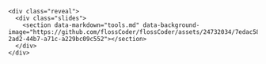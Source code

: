     <div class="reveal">
      <div class="slides">
        <section data-markdown="tools.md" data-background-image="https://github.com/flossCoder/flossCoder/assets/24732034/7edac58b-2ad2-44b7-a71c-a229bc09c552"></section>
      </div>
    </div>
